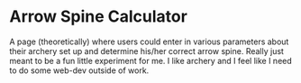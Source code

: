 # Arrow Spine Calculator

A page (theoretically) where users could enter in various parameters about their archery set up and determine his/her correct arrow spine. Really just meant to be a fun little experiment for me. I like archery and I feel like I need to do some web-dev outside of work.